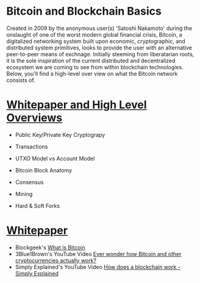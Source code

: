 # Bitcoin and Blockchain Basics
Created in 2009 by the anonymous user(s) 'Satoshi Nakamoto' during the onslaught of one of the worst modern global financial crisis, Bitcoin, a digitalized networking system built upon economic, cryptographic, and distributed system primitives, looks to provide the user with an alternative peer-to-peer means of exchnage. Initially steeming from liberatarian roots, it is the sole inspiration of the current distributed and decentralized ecosystem we are coming to see from within blockchain technologies. Below, you'll find a high-level over view on what the Bitcoin network consists of.

# [Whitepaper and High Level Overviews](#whitepaper)

* Public Key/Private Key Cryptograpy

* Transactions

* UTXO Model vs Account Model

* Bitcoin Block Anatomy

* Consensus

* Mining

* Hard & Soft Forks


# [Whitepaper](https://bitcoin.org/bitcoin.pdf)
  * Blockgeek's [What is Bitcoin](https://blockgeeks.com/guides/what-is-bitcoin/)
  * 3Blue1Brown's YouTube Video [Ever wonder how Bitcoin and other cryptocurrencies actually work?](https://www.youtube.com/watch?v=bBC-nXj3Ng4)
  * Simply Explained's YouTube Video [How does a blockchain work - Simply Explained](https://www.youtube.com/watch?v=SSo_EIwHSd4) 

